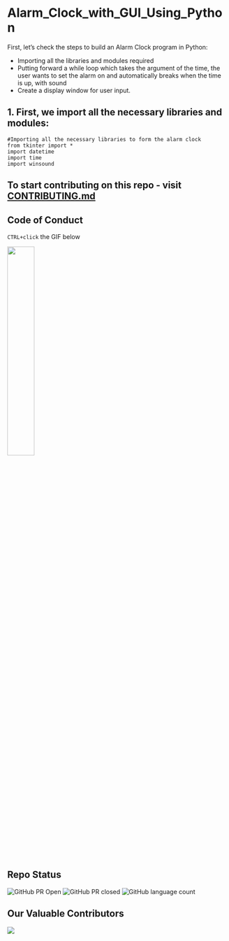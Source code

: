 # Alarm_Clock_with_GUI_Using_Python

First, let’s check the steps to build an Alarm Clock program in Python:

- Importing all the libraries and modules required
- Putting forward a while loop which takes the argument of the time, the user wants to set the alarm on and automatically breaks when the time is up, with sound
- Create a display window for user input.

## 1. First, we import all the necessary libraries and modules:
```
#Importing all the necessary libraries to form the alarm clock
from tkinter import * 
import datetime 
import time 
import winsound 
 ```

## To start contributing on this repo - visit [CONTRIBUTING.md](https://github.com/darpanhirapara/Alarm_Clock_with_GUI_Using_Python/blob/master/contributing.md)

## Code of Conduct

`CTRL+click` the GIF below

<p><a href="https://github.com/darpanhirapara/Alarm_Clock_with_GUI_Using_Python/blob/master/code_of_conduct.md"><img width=35% src="https://media.giphy.com/media/qHRwTyhWIj4UU/200w_d.gif"></a></p>

<br/>

## Repo Status

![GitHub PR Open](https://img.shields.io/github/issues-pr/darpanhirapara/Alarm_Clock_with_GUI_Using_Python?style=for-the-badge&color=aqua)
![GitHub PR closed](https://img.shields.io/github/issues-pr-closed-raw/darpanhirapara/Alarm_Clock_with_GUI_Using_Python?style=for-the-badge&color=blue)
![GitHub language count](https://img.shields.io/github/languages/count/darpanhirapara/Alarm_Clock_with_GUI_Using_Python?style=for-the-badge&color=brightgreen)

## Our Valuable Contributors

<a href="https://github.com/darpanhirapara/Alarm_Clock_with_GUI_Using_Python/graphs/contributors">
  <img src="https://contrib.rocks/image?repo=darpanhirapara/Alarm_Clock_with_GUI_Using_Python" />
</a>
